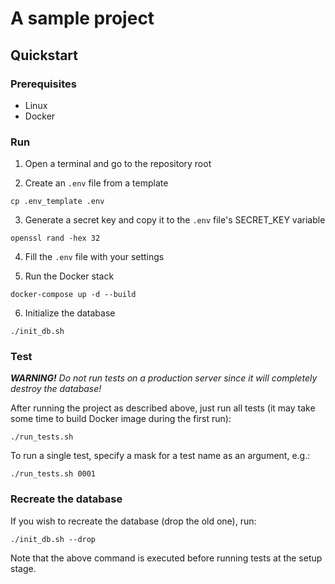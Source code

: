 # A sample project

## Quickstart

### Prerequisites

* Linux
* Docker

### Run

1. Open a terminal and go to the repository root

2. Create an `.env` file from a template
```
cp .env_template .env
```

3. Generate a secret key and copy it to the `.env` file's SECRET_KEY variable
```
openssl rand -hex 32
```

4. Fill the `.env` file with your settings

5. Run the Docker stack
```
docker-compose up -d --build
```

6. Initialize the database
```
./init_db.sh
```


### Test

_**WARNING!** Do not run tests on a production server since it will completely destroy the database!_

After running the project as described above, just run all tests (it may take some time to build Docker image during the first run):

```
./run_tests.sh
```

To run a single test, specify a mask for a test name as an argument, e.g.:
```
./run_tests.sh 0001
```

### Recreate the database

If you wish to recreate the database (drop the old one), run:
```
./init_db.sh --drop
```

Note that the above command is executed before running tests at the setup stage.